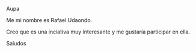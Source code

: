 Aupa

Me mi nombre es Rafael Udaondo. 

Creo que es una inciativa muy interesante y me gustaría participar en ella.

Saludos
